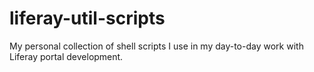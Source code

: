 # liferay-util-scripts
My personal collection of shell scripts I use in my day-to-day work with Liferay portal development.
